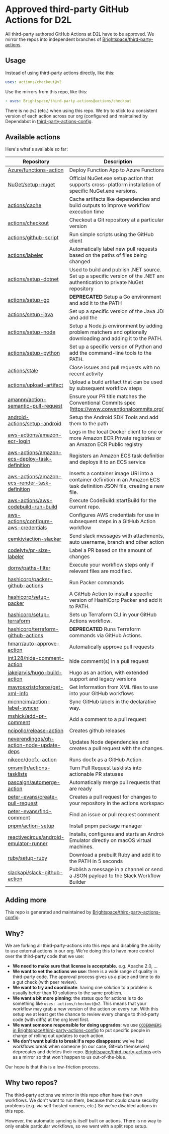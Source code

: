 # Approved third-party GitHub Actions for D2L

All third-party authored GitHub Actions at D2L have to be approved.
We mirror the repos into independent branches of [Brightspace/third-party-actions](https://github.com/brightspace/third-party-actions).

## Usage

Instead of using third-party actions directly, like this:

```yaml
uses: actions/checkout@v2
```

Use the mirrors from this repo, like this:

```yaml
- uses: Brightspace/third-party-actions@actions/checkout
```

There is no `@v2` (etc.) when using this repo.
We try to stick to a consistent version of each action across our org (configured and maintained by Dependabot in [third-party-actions-config](https://github.com/Brightspace/third-party-actions-config).

## Available actions

Here's what's available so far:

Repository | Description
-----------|------------
[Azure/functions-action](https://github.com/Brightspace/third-party-actions/tree/Azure/functions-action) | Deploy Function App to Azure Functions
[NuGet/setup-nuget](https://github.com/Brightspace/third-party-actions/tree/NuGet/setup-nuget) | Official NuGet.exe setup action that supports cross-platform installation of specific NuGet.exe versions.
[actions/cache](https://github.com/Brightspace/third-party-actions/tree/actions/cache) | Cache artifacts like dependencies and build outputs to improve workflow execution time
[actions/checkout](https://github.com/Brightspace/third-party-actions/tree/actions/checkout) | Checkout a Git repository at a particular version
[actions/github-script](https://github.com/Brightspace/third-party-actions/tree/actions/github-script) | Run simple scripts using the GitHub client
[actions/labeler](https://github.com/Brightspace/third-party-actions/tree/actions/labeler) | Automatically label new pull requests based on the paths of files being changed
[actions/setup-dotnet](https://github.com/Brightspace/third-party-actions/tree/actions/setup-dotnet) | Used to build and publish .NET source. Set up a specific version of the .NET and authentication to private NuGet repository
[actions/setup-go](https://github.com/Brightspace/third-party-actions/tree/actions/setup-go) | **DEPRECATED** Setup a Go environment and add it to the PATH
[actions/setup-java](https://github.com/Brightspace/third-party-actions/tree/actions/setup-java) | Set up a specific version of the Java JDK and add the
[actions/setup-node](https://github.com/Brightspace/third-party-actions/tree/actions/setup-node) | Setup a Node.js environment by adding problem matchers and optionally downloading and adding it to the PATH.
[actions/setup-python](https://github.com/Brightspace/third-party-actions/tree/actions/setup-python) | Set up a specific version of Python and add the command-line tools to the PATH.
[actions/stale](https://github.com/Brightspace/third-party-actions/tree/actions/stale) | Close issues and pull requests with no recent activity
[actions/upload-artifact](https://github.com/Brightspace/third-party-actions/tree/actions/upload-artifact) | Upload a build artifact that can be used by subsequent workflow steps
[amannn/action-semantic-pull-request](https://github.com/Brightspace/third-party-actions/tree/amannn/action-semantic-pull-request) | Ensure your PR title matches the Conventional Commits spec (https://www.conventionalcommits.org/).
[android-actions/setup-android](https://github.com/Brightspace/third-party-actions/tree/android-actions/setup-android) | Setup the Android SDK Tools and add them to the path
[aws-actions/amazon-ecr-login](https://github.com/Brightspace/third-party-actions/tree/aws-actions/amazon-ecr-login) | Logs in the local Docker client to one or more Amazon ECR Private registries or an Amazon ECR Public registry
[aws-actions/amazon-ecs-deploy-task-definition](https://github.com/Brightspace/third-party-actions/tree/aws-actions/amazon-ecs-deploy-task-definition) | Registers an Amazon ECS task definition, and deploys it to an ECS service
[aws-actions/amazon-ecs-render-task-definition](https://github.com/Brightspace/third-party-actions/tree/aws-actions/amazon-ecs-render-task-definition) | Inserts a container image URI into a container definition in an Amazon ECS task definition JSON file, creating a new file.
[aws-actions/aws-codebuild-run-build](https://github.com/Brightspace/third-party-actions/tree/aws-actions/aws-codebuild-run-build) | Execute CodeBuild::startBuild for the current repo.
[aws-actions/configure-aws-credentials](https://github.com/Brightspace/third-party-actions/tree/aws-actions/configure-aws-credentials) | Configures AWS credentials for use in subsequent steps in a GitHub Action workflow
[cemkiy/action-slacker](https://github.com/Brightspace/third-party-actions/tree/cemkiy/action-slacker) | Send slack messages with attachments, auto username, branch and other actions
[codelytv/pr-size-labeler](https://github.com/Brightspace/third-party-actions/tree/codelytv/pr-size-labeler) | Label a PR based on the amount of changes
[dorny/paths-filter](https://github.com/Brightspace/third-party-actions/tree/dorny/paths-filter) | Execute your workflow steps only if relevant files are modified.
[hashicorp/packer-github-actions](https://github.com/Brightspace/third-party-actions/tree/hashicorp/packer-github-actions) | Run Packer commands
[hashicorp/setup-packer](https://github.com/Brightspace/third-party-actions/tree/hashicorp/setup-packer) | A GitHub Action to install a specific version of HashiCorp Packer and add it to PATH.
[hashicorp/setup-terraform](https://github.com/Brightspace/third-party-actions/tree/hashicorp/setup-terraform) | Sets up Terraform CLI in your GitHub Actions workflow.
[hashicorp/terraform-github-actions](https://github.com/Brightspace/third-party-actions/tree/hashicorp/terraform-github-actions) | **DEPRECATED** Runs Terraform commands via GitHub Actions.
[hmarr/auto-approve-action](https://github.com/Brightspace/third-party-actions/tree/hmarr/auto-approve-action) | Automatically approve pull requests
[int128/hide-comment-action](https://github.com/Brightspace/third-party-actions/tree/int128/hide-comment-action) | hide comment(s) in a pull request
[jakejarvis/hugo-build-action](https://github.com/Brightspace/third-party-actions/tree/jakejarvis/hugo-build-action) | Hugo as an action, with extended support and legacy versions
[mavrosxristoforos/get-xml-info](https://github.com/Brightspace/third-party-actions/tree/mavrosxristoforos/get-xml-info) | Get Information from XML files to use into your GitHub workflows
[micnncim/action-label-syncer](https://github.com/Brightspace/third-party-actions/tree/micnncim/action-label-syncer) | Sync GitHub labels in the declarative way.
[mshick/add-pr-comment](https://github.com/Brightspace/third-party-actions/tree/mshick/add-pr-comment) | Add a comment to a pull request
[ncipollo/release-action](https://github.com/Brightspace/third-party-actions/tree/ncipollo/release-action) | Creates github releases
[neverendingqs/gh-action-node-update-deps](https://github.com/Brightspace/third-party-actions/tree/neverendingqs/gh-action-node-update-deps) | Updates Node dependencies and creates a pull request with the changes.
[nikeee/docfx-action](https://github.com/Brightspace/third-party-actions/tree/nikeee/docfx-action) | Runs docfx as a GitHub Action.
[omsmith/actions-tasklists](https://github.com/Brightspace/third-party-actions/tree/omsmith/actions-tasklists) | Turn Pull Request tasklists into actionable PR statuses
[pascalgn/automerge-action](https://github.com/Brightspace/third-party-actions/tree/pascalgn/automerge-action) | Automatically merge pull requests that are ready
[peter-evans/create-pull-request](https://github.com/Brightspace/third-party-actions/tree/peter-evans/create-pull-request) | Creates a pull request for changes to your repository in the actions workspace
[peter-evans/find-comment](https://github.com/Brightspace/third-party-actions/tree/peter-evans/find-comment) | Find an issue or pull request comment
[pnpm/action-setup](https://github.com/Brightspace/third-party-actions/tree/pnpm/action-setup) | Install pnpm package manager
[reactivecircus/android-emulator-runner](https://github.com/Brightspace/third-party-actions/tree/reactivecircus/android-emulator-runner) | Installs, configures and starts an Android Emulator directly on macOS virtual machines.
[ruby/setup-ruby](https://github.com/Brightspace/third-party-actions/tree/ruby/setup-ruby) | Download a prebuilt Ruby and add it to the PATH in 5 seconds
[slackapi/slack-github-action](https://github.com/Brightspace/third-party-actions/tree/slackapi/slack-github-action) | Publish a message in a channel or send a JSON payload to the Slack Workflow Builder

## Adding more

This repo is generated and maintained by [Brightspace/third-party-actions-config](https://github.com/Brightspace/third-party-actions-config).

## Why?

We are forking all third-party-actions into this repo and disabling the ability to use external actions in our org.
We're doing this to have more control over the third-party code that we use:

* **We need to make sure that license is acceptable.** e.g. Apache 2.0, ...
* **We want to vet the actions we use**: there is a wide range of quality in third-party code. The approval process gives us a place and time to do a gut check (with peer review).
* **We want to try and coordinate**: having one solution to a problem is usually better than 10 solutions to the same problem.
* **We want a bit more pinning**: the status quo for actions is to do something like `uses: actions/checkout@v2`. This means that your workflow may grab a new version of the action on every run. With this setup we at least get the chance to review every change to third-party code (with diffs) at the org level first.
* **We want someone responsible for doing upgrades**: we use [`CODEOWNERS` in Brightspace/third-party-actions-config](https://github.com/Brightspace/third-party-actions-config/blob/master/CODEOWNERS) to put specific people in charge of rolling out updates to each action.
* **We don't want builds to break if a repo disappears**: we've had workflows break when someone (in our case, GitHub themselves) deprecates and deletes their repo. [Brightspace/third-party-actions](https://github.com/brightspace/third-party-actions) acts as a mirror so that won't happen to us out-of-the-blue.

Our hope is that this is a low-friction process.

## Why two repos?

The third-party actions we mirror in this repo often have their own workflows.
We don't want to run them, because that could cause security problems (e.g. via self-hosted runners, etc.)
So we've disabled actions in this repo.

However, the automatic syncing is itself built on actions.
There is no way to only enable particular workflows, so we went with a split repo setup.
